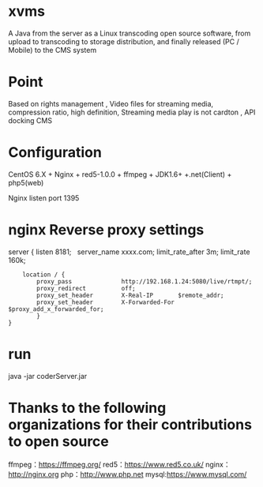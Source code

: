 # xvms
 A Java from the server as a Linux transcoding open source software, from upload to transcoding to storage distribution, and finally released (PC / Mobile) to the CMS system

# Point
Based on rights management , Video files for streaming media, compression ratio, high definition, Streaming media play is not cardton , API docking CMS

# Configuration
CentOS 6.X + Nginx + red5-1.0.0 + ffmpeg + JDK1.6+ +.net(Client) + php5(web)

Nginx listen port 1395

# nginx Reverse proxy settings
server 
	{
    	listen          8181;
    	server_name xxxx.com;
        limit_rate_after 3m;
        limit_rate 160k;

    	location / {
        	proxy_pass              http://192.168.1.24:5080/live/rtmpt/;
        	proxy_redirect          off;
        	proxy_set_header        X-Real-IP       $remote_addr;
        	proxy_set_header        X-Forwarded-For $proxy_add_x_forwarded_for;
        	}
	}
 
 
 # run
 java -jar coderServer.jar


# Thanks to the following organizations for their contributions to open source
ffmpeg：https://ffmpeg.org/
red5：https://www.red5.co.uk/
nginx：http://nginx.org
php：http://www.php.net
mysql:https://www.mysql.com/

